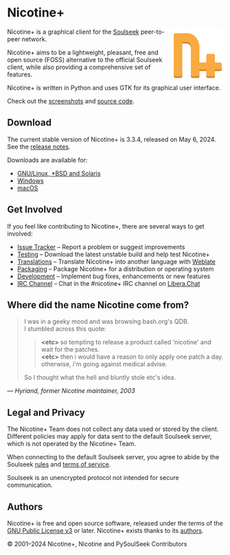 # Nicotine+

<img src="data/icons/icon.svg" alt="Nicotine+ Logo" align="right"
 width="128" height="128">

Nicotine+ is a graphical client for the [Soulseek](https://www.slsknet.org/news/)
peer-to-peer network.

Nicotine+ aims to be a lightweight, pleasant, free and open source (FOSS)
alternative to the official Soulseek client, while also providing a
comprehensive set of features.

Nicotine+ is written in Python and uses GTK for its graphical user interface.

Check out the [screenshots](data/screenshots/SCREENSHOTS.md)
and [source code](https://github.com/nicotine-plus/nicotine-plus).


## Download

The current stable version of Nicotine+ is 3.3.4, released on May 6, 2024. See
the [release notes](NEWS.md).

Downloads are available for:

 - [GNU/Linux, *BSD and Solaris](doc/DOWNLOADS.md#gnulinux-bsd-solaris)
 - [Windows](doc/DOWNLOADS.md#windows)
 - [macOS](doc/DOWNLOADS.md#macos)


## Get Involved

If you feel like contributing to Nicotine+, there are several ways to get
involved:

 - [Issue Tracker](https://github.com/nicotine-plus/nicotine-plus/issues)
     – Report a problem or suggest improvements
 - [Testing](doc/TESTING.md)
     – Download the latest unstable build and help test Nicotine+
 - [Translations](doc/TRANSLATIONS.md)
     – Translate Nicotine+ into another language with [Weblate](https://hosted.weblate.org/engage/nicotine-plus)
 - [Packaging](doc/PACKAGING.md)
     – Package Nicotine+ for a distribution or operating system
 - [Development](doc/DEVELOPING.md)
     – Implement bug fixes, enhancements or new features
 - [IRC Channel](https://web.libera.chat/?channel=#nicotine+)
     – Chat in the #nicotine+ IRC channel on [Libera.Chat](https://libera.chat/)


## Where did the name Nicotine come from?

> I was in a geeky mood and was browsing bash.org's QDB.  
I stumbled across this quote:  
>> **\<etc>** so tempting to release a product called 'nicotine' and wait for
>> the patches.  
>> **\<etc>** then i would have a reason to only apply one patch a day.
>> otherwise, i'm going against medical advise.  
>
> So I thought what the hell and bluntly stole etc's idea.

— <cite>Hyriand, former Nicotine maintainer, 2003</cite>


## Legal and Privacy

The Nicotine+ Team does not collect any data used or stored by the client.
Different policies may apply for data sent to the default Soulseek server,
which is not operated by the Nicotine+ Team.

When connecting to the default Soulseek server, you agree to abide by the
Soulseek [rules](https://www.slsknet.org/news/node/681) and
[terms of service](https://www.slsknet.org/news/node/682).

Soulseek is an unencrypted protocol not intended for secure communication.


## Authors

Nicotine+ is free and open source software, released under the terms of the
[GNU Public License v3](https://www.gnu.org/licenses/gpl-3.0-standalone.html)
or later. Nicotine+ exists thanks to its [authors](AUTHORS.md).

© 2001–2024 Nicotine+, Nicotine and PySoulSeek Contributors
